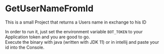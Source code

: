 # GetUserNameFromId
This is a small Project that returns a Users name in exchange to his ID

In order to run it, just set the environment variable `BOT_TOKEN` to your Application token and you are good to go. <br>
Execute the binary with java (written with JDK 11) or in intellij and paste your id into the Console.

